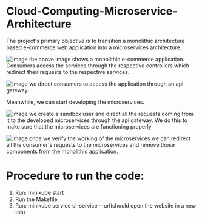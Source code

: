 # Cloud-Computing-Microservice-Architecture

The project's primary objective is to transition a monolithic architecture based e-commerce web application into a microservices architecture.

![image](https://github.com/revanthsreeram/018_036_039_070_Migrating-a-monolithic-e-commerce-application-to-a-microservices-architecture/assets/103492140/1408d136-ed38-4449-91b1-3620430ca780)
the above image shows a monolithic e-commerce application. Consumers access the services through the respective controllers which redirect their requests to the respective services.

![image](https://github.com/revanthsreeram/018_036_039_070_Migrating-a-monolithic-e-commerce-application-to-a-microservices-architecture/assets/103492140/85d9e3b9-c1de-4c00-9fd8-ffbf87c96888)
we direct consumers to access the application through an api gateway.

Meanwhile, we can start developing the microservices.

![image](https://github.com/revanthsreeram/018_036_039_070_Migrating-a-monolithic-e-commerce-application-to-a-microservices-architecture/assets/103492140/3be8294e-1793-49f1-9f13-b69af79cf9cf)
we create a sandbox user and direct all the requests coming from it to the developed microservices through the api gateway. We do this to make sure that the microservices are functioning properly.

![image](https://github.com/revanthsreeram/018_036_039_070_Migrating-a-monolithic-e-commerce-application-to-a-microservices-architecture/assets/103492140/99234db7-9c95-4e3c-9057-2c792f837810)
once we verify the working of the microservices we can redirect all the consumer's requests to the microservices and remove those components from the monolithic application.


# Procedure to run the code:
  1. Run: minikube start
  2. Run the Makefile
  3. Run: minikube service ui-service --url(should open the website in a new tab)

